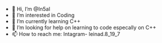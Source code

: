 - 👋 Hi, I’m @In5al
- 👀 I’m interested in Coding
- 🌱 I’m currently learning C++
- 💞️ I’m looking for help on learning to code especally on C++
- 📫 How to reach me: Intagram- leinad.8_19_7


